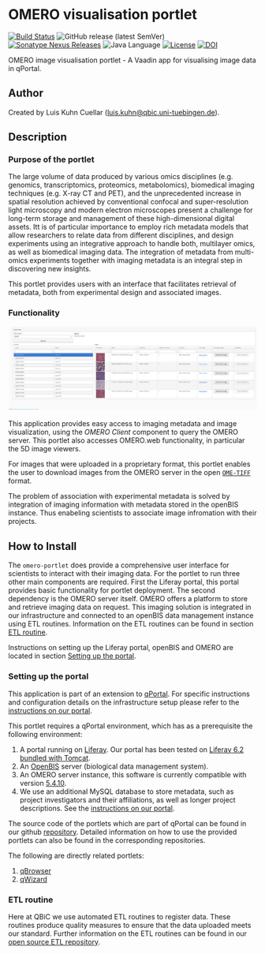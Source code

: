 # OMERO visualisation portlet

[![Build Status](https://travis-ci.com/qbicsoftware/omero-portlet.svg?branch=master)](https://travis-ci.com/qbicsoftware/omero-portlet)
![GitHub release (latest SemVer)](https://img.shields.io/github/v/release/qbicsoftware/omero-portlet)
[![Sonatype Nexus Releases](https://img.shields.io/nexus/r/life.qbic/omero-portlet?nexusVersion=3&server=https%3A%2F%2Fqbic-repo.qbic.uni-tuebingen.de%2F)](https://qbic-repo.qbic.uni-tuebingen.de/service/rest/repository/browse/maven-releases/life/qbic/omero-portlet/)
![Java Language](https://img.shields.io/badge/language-java-blue.svg)
[![License](https://img.shields.io/github/license/qbicsoftware/omero-portlet
)](https://travis-ci.com/qbicsoftware/omero-portlet)
[![DOI](https://zenodo.org/badge/DOI/10.5281/zenodo.4068252.svg)](https://doi.org/10.5281/zenodo.4068252)

OMERO image visualisation portlet - A Vaadin app for visualising image data in qPortal.

## Author

Created by Luis Kuhn Cuellar (luis.kuhn@qbic.uni-tuebingen.de).

## Description

### Purpose of the portlet

The large volume of data produced by various omics disciplines (e.g. genomics, transcriptomics, proteomics, metabolomics), biomedical imaging techniques (e.g. X-ray CT and PET), and the unprecedented increase in spatial resolution achieved by conventional confocal and super-resolution light microscopy and modern electron microscopes present a challenge for long-term storage and management of these high-dimensional digital assets. Itt is of particular importance to employ rich metadata models that allow researchers to relate data from different disciplines, and design experiments using an integrative approach to handle both, multilayer omics, as well as biomedical imaging data. The integration of metadata from multi-omics experiments together with imaging metadata is an integral step in discovering new insights. 

This portlet provides users with an interface that facilitates retrieval of metadata, both from experimental design and associated images.



### Functionality

<img src="screenshot-1.1.0.png" alt="user interface of 1.1.0" style="zoom:80%;" />

This application provides easy access to imaging metadata and image visualization, using the *OMERO Client* component to query the OMERO server. This portlet also accesses OMERO.web functionality, in particular the 5D image viewers. 

For images that were uploaded in a proprietary format, this portlet enables the user to download images from the OMERO server  in the open [`OME-TIFF`](https://github.com/ome/ome-model/blob/master/docs/sphinx/ome-tiff/index.rst) format.

The problem of association with experimental metadata is solved by integration of imaging information with metadata stored in the openBIS instance. Thus enabeling scientists to associate image infromation with their projects.



## How to Install

The `omero-portlet` does provide a comprehensive user interface for scientists to interact with their imaging data. For the portlet to run three other main components are required. First the Liferay portal, this portal provides basic functionality for portlet deployment. The second dependency is the OMERO server itself. OMERO offers a platform to store and retrieve imaging data on request. This imaging solution is integrated in our infrastructure and connected to an openBIS data management instance using ETL routines. Information on the ETL routines can be found in section [ETL routine](#etl-routine). 

Instructions on setting up the Liferay portal, openBIS and OMERO are located in section [Setting up the portal](#setting-up-the-portal).

### Setting up the portal

This application is part of an extension to [qPortal](https://journals.plos.org/plosone/article?id=10.1371/journal.pone.0191603). For specific instructions and configuration details on the infrastructure setup please refer to the [instructions on our portal](https://portal.qbic.uni-tuebingen.de/portal/web/qbic/software#instructions).

This portlet requires a qPortal environment, which has as a prerequisite the following environment:

1. A portal running on [Liferay](https://www.liferay.com/de/home). Our portal has been tested on [Liferay 6.2 bundled with Tomcat](http://www.liferay.com/downloads/liferay-portal/available-releases).
2. An [OpenBIS](https://openbis.ch/) server (biological data management system). 
3. An OMERO server instance, this software is currently compatible with version [5.4.10](https://docs.openmicroscopy.org/omero/5.4.10/). 
4. We use an additional MySQL database to store metadata, such as project investigators and their affiliations, as well as longer project descriptions. See the [instructions on our portal](https://portal.qbic.uni-tuebingen.de/portal/web/qbic/software#instructions).

The source code of the portlets which are part of qPortal can be found in our github [repository](https://github.com/qbicsoftware). Detailed information on how to use the provided portlets can also be found in the corresponding repositories.

The following are directly related portlets:
1. [qBrowser](https://github.com/qbicsoftware/projectwizard)
2. [qWizard](https://github.com/qbicsoftware/qnavigator)

### ETL routine

Here at QBiC we use automated ETL routines to register data. These routines produce quality measures to ensure that the data uploaded meets our standard. Further information on the ETL routines can be found in our [open source ETL repository](https://github.com/qbicsoftware/etl-scripts#etl-openbis-dropboxes). 
